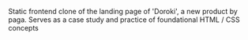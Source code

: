 Static frontend clone of the landing page of 'Doroki', a new product by paga.
Serves as a case study and practice of foundational HTML / CSS concepts
